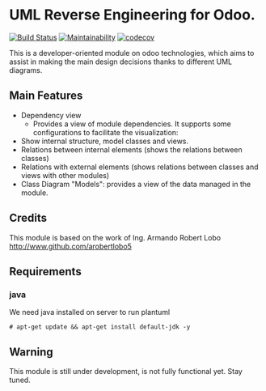 # UML Reverse Engineering for Odoo.


[![Build Status](https://travis-ci.com/jobiols/odoo_uml.svg?branch=11.0)](https://travis-ci.com/jobiols/odoo_uml) [![Maintainability](https://api.codeclimate.com/v1/badges/cfc58a90c3f2423c2e11/maintainability)](https://codeclimate.com/github/jobiols/odoo_uml/maintainability) [![codecov](https://codecov.io/gh/jobiols/odoo-uml/branch/11.0/graph/badge.svg)](https://codecov.io/gh/jobiols/odoo-uml)

This is a developer-oriented module on odoo technologies, which aims to
assist in making the main design decisions thanks to different UML diagrams.

## Main Features

- Dependency view
  - Provides a view of module dependencies. It supports some configurations 
    to facilitate the visualization:
- Show internal structure, model classes and views.
- Relations between internal elements (shows the relations between classes)
- Relations with external elements (shows relations between classes and views with other modules)
- Class Diagram "Models": provides a view of the data managed in the module.

## Credits

This module is based on the work of Ing. Armando Robert Lobo http://www.github.com/arobertlobo5

## Requirements

### java

We need java installed on server to run plantuml

    # apt-get update && apt-get install default-jdk -y

## Warning

This module is still under development, is not fully functional yet. Stay tuned.
